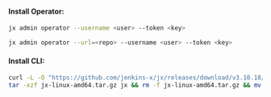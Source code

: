 #### Install Operator:
```bash
jx admin operator --username <user> --token <key>
```
```bash
jx admin operator --url=<repo> --username <user> --token <key>
```

#### Install CLI:
```bash
curl -L -O "https://github.com/jenkins-x/jx/releases/download/v3.10.18/jx-linux-amd64.tar.gz" && \
tar -xzf jx-linux-amd64.tar.gz jx && rm -f jx-linux-amd64.tar.gz && mv ./jx /usr/local/bin/
```
